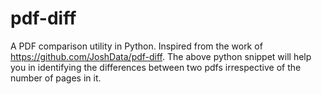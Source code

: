 # pdf-diff
A PDF comparison utility in Python.
Inspired from the work of https://github.com/JoshData/pdf-diff. The above python snippet will help you in identifying the differences between two pdfs irrespective of the number of pages in it.
